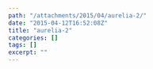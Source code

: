 ```yaml
---
path: "/attachments/2015/04/aurelia-2/"
date: "2015-04-12T16:52:08Z"
title: "aurelia-2"
categories: []
tags: []
excerpt: ""
---
```


